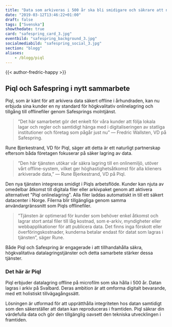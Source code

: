 ```yaml
---
title: "Data som arkiveras i 500 år ska bli smidigare och säkrare att nå digitalt"
date: "2019-03-12T13:46:22+01:00"
draft: false
tags: ["Svenska"]
showthedate: true
card: "safespring_card_3.jpg"
eventbild: "safespring_background_3.jpg"
socialmediabild: "safespring_social_3.jpg"
section: "blogg"
aliases:
    - /blogg/piql
---
```


{{< author-fredric-happy >}}

## Piql och Safespring i nytt sammarbete

Piql, som är känt för att arkivera data säkert offline i århundraden, kan nu erbjuda sina kunder en ny standard för högkvalitativ onlinelagring och tillgång till offlinefiler genom Safesprings molntjänst.

>”Det här samarbetet gör det enkelt för våra kunder att följa lokala lagar och regler och samtidigt hänga med i digitaliseringen av statliga institutioner och företag som pågår just nu” — Fredric Wallsten, VD på Safespring.

Rune Bjerkestrand, VD för Piql, säger att detta är ett naturligt partnerskap eftersom båda företagen fokuserar på säker lagring av data.

>”Den här tjänsten utökar vår säkra lagring till en onlinemiljö, utöver vårt offline-system, vilket ger höghastighetsåtkomst för alla klieners arkiverade data,” — Rune Bjerkestrand, VD på Piql.

Den nya tjänsten integreras smidigt i Piqls arbetsflöde. Kunder kan njuta av omedelbar åtkomst till digitala filer eller arkivpaket genom att aktivera alternativet "Piql onlinelagring". Alla filer laddas automatiskt in till ett säkert datacenter i Norge. Filerna blir tillgängliga genom samma användargränssnitt som Piqls offlinefiler.

>”Tjänsten är optimerad för kunder som behöver enkel åtkomst och lagrar stort antal filer till låg kostnad, som e-arkiv, myndigheter eller webbapplikationer för att publicera data. Det finns inga förskott eller överföringskostnader, kunderna betalar endast för datat som lagras i tjänsten”, säger Rune.

Både Piql och Safespring är engagerade i att tillhandahålla säkra, högkvalitativa datalagringstjänster och detta samarbete stärker dessa tjänster.

### Det här är Piql
Piql erbjuder datalagring offline på microfilm som ska hålla i 500 år. Datan lagras i arkiv på Svalbard.
Deras ambition är att omforma digitalt bevarande, med ett holistiskt tillvägagångssätt.

Lösningen är utformad för att upprätthålla integriteten hos datan samtidigt som den säkerställer att datan kan reproduceras i framtiden. Piql säkrar din värdefulla data och gör den tillgänglig oavsett den tekniska utvecklingen i framtiden.
